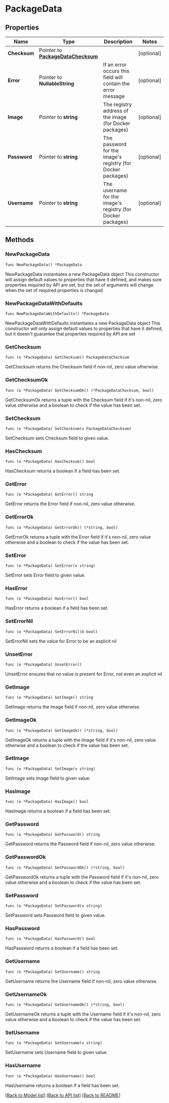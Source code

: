 # PackageData

## Properties

Name | Type | Description | Notes
------------ | ------------- | ------------- | -------------
**Checksum** | Pointer to [**PackageDataChecksum**](PackageDataChecksum.md) |  | [optional] 
**Error** | Pointer to **NullableString** | If an error occurs this field will contain the error message | [optional] 
**Image** | Pointer to **string** | The registry address of the image (for Docker packages) | [optional] 
**Password** | Pointer to **string** | The password for the image&#39;s registry (for Docker packages) | [optional] 
**Username** | Pointer to **string** | The username for the image&#39;s registry (for Docker packages) | [optional] 

## Methods

### NewPackageData

`func NewPackageData() *PackageData`

NewPackageData instantiates a new PackageData object
This constructor will assign default values to properties that have it defined,
and makes sure properties required by API are set, but the set of arguments
will change when the set of required properties is changed

### NewPackageDataWithDefaults

`func NewPackageDataWithDefaults() *PackageData`

NewPackageDataWithDefaults instantiates a new PackageData object
This constructor will only assign default values to properties that have it defined,
but it doesn't guarantee that properties required by API are set

### GetChecksum

`func (o *PackageData) GetChecksum() PackageDataChecksum`

GetChecksum returns the Checksum field if non-nil, zero value otherwise.

### GetChecksumOk

`func (o *PackageData) GetChecksumOk() (*PackageDataChecksum, bool)`

GetChecksumOk returns a tuple with the Checksum field if it's non-nil, zero value otherwise
and a boolean to check if the value has been set.

### SetChecksum

`func (o *PackageData) SetChecksum(v PackageDataChecksum)`

SetChecksum sets Checksum field to given value.

### HasChecksum

`func (o *PackageData) HasChecksum() bool`

HasChecksum returns a boolean if a field has been set.

### GetError

`func (o *PackageData) GetError() string`

GetError returns the Error field if non-nil, zero value otherwise.

### GetErrorOk

`func (o *PackageData) GetErrorOk() (*string, bool)`

GetErrorOk returns a tuple with the Error field if it's non-nil, zero value otherwise
and a boolean to check if the value has been set.

### SetError

`func (o *PackageData) SetError(v string)`

SetError sets Error field to given value.

### HasError

`func (o *PackageData) HasError() bool`

HasError returns a boolean if a field has been set.

### SetErrorNil

`func (o *PackageData) SetErrorNil(b bool)`

 SetErrorNil sets the value for Error to be an explicit nil

### UnsetError
`func (o *PackageData) UnsetError()`

UnsetError ensures that no value is present for Error, not even an explicit nil
### GetImage

`func (o *PackageData) GetImage() string`

GetImage returns the Image field if non-nil, zero value otherwise.

### GetImageOk

`func (o *PackageData) GetImageOk() (*string, bool)`

GetImageOk returns a tuple with the Image field if it's non-nil, zero value otherwise
and a boolean to check if the value has been set.

### SetImage

`func (o *PackageData) SetImage(v string)`

SetImage sets Image field to given value.

### HasImage

`func (o *PackageData) HasImage() bool`

HasImage returns a boolean if a field has been set.

### GetPassword

`func (o *PackageData) GetPassword() string`

GetPassword returns the Password field if non-nil, zero value otherwise.

### GetPasswordOk

`func (o *PackageData) GetPasswordOk() (*string, bool)`

GetPasswordOk returns a tuple with the Password field if it's non-nil, zero value otherwise
and a boolean to check if the value has been set.

### SetPassword

`func (o *PackageData) SetPassword(v string)`

SetPassword sets Password field to given value.

### HasPassword

`func (o *PackageData) HasPassword() bool`

HasPassword returns a boolean if a field has been set.

### GetUsername

`func (o *PackageData) GetUsername() string`

GetUsername returns the Username field if non-nil, zero value otherwise.

### GetUsernameOk

`func (o *PackageData) GetUsernameOk() (*string, bool)`

GetUsernameOk returns a tuple with the Username field if it's non-nil, zero value otherwise
and a boolean to check if the value has been set.

### SetUsername

`func (o *PackageData) SetUsername(v string)`

SetUsername sets Username field to given value.

### HasUsername

`func (o *PackageData) HasUsername() bool`

HasUsername returns a boolean if a field has been set.


[[Back to Model list]](../README.md#documentation-for-models) [[Back to API list]](../README.md#documentation-for-api-endpoints) [[Back to README]](../README.md)


